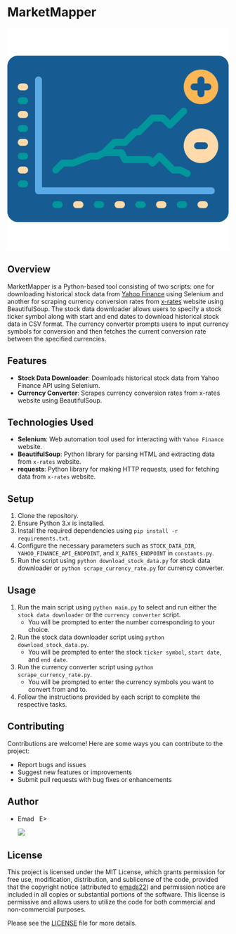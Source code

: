 # MarketMapper

![MarketMapper_logo](./assets/images/MarketMapper_logo.png)

## Overview
MarketMapper is a Python-based tool consisting of two scripts: one for downloading historical stock data from [Yahoo Finance](https://finance.yahoo.com/) using Selenium and another for scraping currency conversion rates from [x-rates](https://www.x-rates.com/calculator/) website using BeautifulSoup. The stock data downloader allows users to specify a stock ticker symbol along with start and end dates to download historical stock data in CSV format. The currency converter prompts users to input currency symbols for conversion and then fetches the current conversion rate between the specified currencies.

## Features
- **Stock Data Downloader**: Downloads historical stock data from Yahoo Finance API using Selenium.
- **Currency Converter**: Scrapes currency conversion rates from x-rates website using BeautifulSoup.

## Technologies Used
- **Selenium**: Web automation tool used for interacting with `Yahoo Finance` website.
- **BeautifulSoup**: Python library for parsing HTML and extracting data from `x-rates` website.
- **requests**: Python library for making HTTP requests, used for fetching data from `x-rates` website.

## Setup
1. Clone the repository.
2. Ensure Python 3.x is installed.
3. Install the required dependencies using `pip install -r requirements.txt`.
4. Configure the necessary parameters such as `STOCK_DATA_DIR`, `YAHOO_FINANCE_API_ENDPOINT`, and `X_RATES_ENDPOINT` in `constants.py`.
5. Run the script using `python download_stock_data.py` for stock data downloader or `python scrape_currency_rate.py` for currency converter.

## Usage
1. Run the main script using `python main.py` to select and run either the `stock data downloader` or the `currency converter` script.
   - You will be prompted to enter the number corresponding to your choice.
2. Run the stock data downloader script using `python download_stock_data.py`.
   - You will be prompted to enter the stock `ticker symbol`, `start date`, and `end date`.
3. Run the currency converter script using `python scrape_currency_rate.py`.
   - You will be prompted to enter the currency symbols you want to convert from and to.
4. Follow the instructions provided by each script to complete the respective tasks.

## Contributing
Contributions are welcome! Here are some ways you can contribute to the project:
- Report bugs and issues
- Suggest new features or improvements
- Submit pull requests with bug fixes or enhancements

## Author
- Emad &nbsp; E>
  
  [<img src="https://img.shields.io/badge/GitHub-Profile-blue?logo=github" width="150">](https://github.com/emads22)

## License
This project is licensed under the MIT License, which grants permission for free use, modification, distribution, and sublicense of the code, provided that the copyright notice (attributed to [emads22](https://github.com/emads22)) and permission notice are included in all copies or substantial portions of the software. This license is permissive and allows users to utilize the code for both commercial and non-commercial purposes.

Please see the [LICENSE](LICENSE) file for more details.